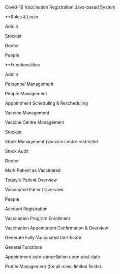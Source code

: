 Covid-19 Vaccination Registration Java-based System

**Roles & Login

  Admin

  Stockist

  Doctor

  People

**Functionalities

  Admin

  Personnel Management

  People Management

  Appointment Scheduling & Rescheduling

  Vaccine Management

  Vaccine Centre Management

  Stockist

  Stock Management (vaccine centre restricted

  Stock Audit

  Doctor

  Mark Patient as Vaccinated

  Today's Patient Overview

  Vaccinated Patient Overview

  People

  Account Registration

  Vaccination Program Enrollment
 
  Vaccination Appointment Confirmation & Overview

  Generate Fully-Vaccinated Certificate

  General Functions

  Appointment auto-cancellation upon past-date
 
  Profile Management (for all roles; limited fields)
